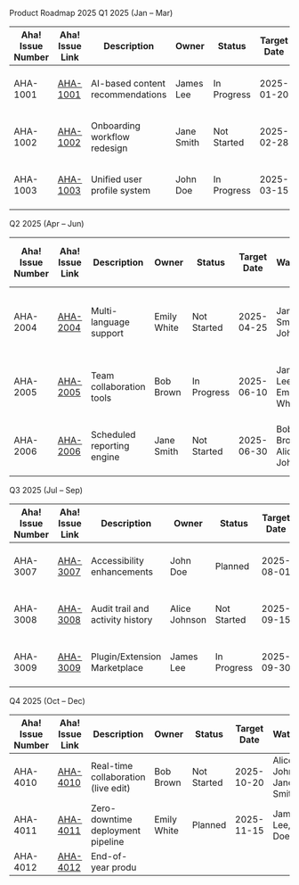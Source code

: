 Product Roadmap 2025
Q1 2025 (Jan – Mar)

| Aha! Issue Number | Aha! Issue Link                                  | Description                     | Owner        | Status       | Target Date  | Watchers                      | Linked GitHub Issue Title                          |
|-------------------|--------------------------------------------------|---------------------------------|--------------|--------------|--------------|-------------------------------|-----------------------------------------------------|
| AHA-1001          | [AHA-1001](https://youraha.aha.io/ideas/AHA-1001) | AI-based content recommendations | James Lee    | In Progress  | 2025-01-20   | Emily White, Bob Brown         | Build ML model for content suggestion               |
| AHA-1002          | [AHA-1002](https://youraha.aha.io/ideas/AHA-1002) | Onboarding workflow redesign     | Jane Smith   | Not Started  | 2025-02-28   | John Doe, Emily White          | Revamp new user onboarding flow                     |
| AHA-1003          | [AHA-1003](https://youraha.aha.io/ideas/AHA-1003) | Unified user profile system      | John Doe     | In Progress  | 2025-03-15   | Alice Johnson, Bob Brown       | Merge identity across platforms                     |


Q2 2025 (Apr – Jun)

| Aha! Issue Number | Aha! Issue Link                                  | Description                     | Owner        | Status       | Target Date  | Watchers                      | Linked GitHub Issue Title                          |
|-------------------|--------------------------------------------------|---------------------------------|--------------|--------------|--------------|-------------------------------|-----------------------------------------------------|
| AHA-2004          | [AHA-2004](https://youraha.aha.io/ideas/AHA-2004) | Multi-language support           | Emily White  | Not Started  | 2025-04-25   | Jane Smith, John Doe           | Add Spanish, French, and German translation         |
| AHA-2005          | [AHA-2005](https://youraha.aha.io/ideas/AHA-2005) | Team collaboration tools         | Bob Brown    | In Progress  | 2025-06-10   | James Lee, Emily White         | Shared spaces, mentions, and file comments          |
| AHA-2006          | [AHA-2006](https://youraha.aha.io/ideas/AHA-2006) | Scheduled reporting engine       | Jane Smith   | Not Started  | 2025-06-30   | Bob Brown, Alice Johnson       | Auto-send analytics to email weekly                 |

Q3 2025 (Jul – Sep)


| Aha! Issue Number | Aha! Issue Link                                  | Description                     | Owner        | Status       | Target Date  | Watchers                      | Linked GitHub Issue Title                          |
|-------------------|--------------------------------------------------|---------------------------------|--------------|--------------|--------------|-------------------------------|-----------------------------------------------------|
| AHA-3007          | [AHA-3007](https://youraha.aha.io/ideas/AHA-3007) | Accessibility enhancements       | John Doe     | Planned      | 2025-08-01   | Emily White, Bob Brown         | WCAG 2.1 level AA compliance updates                |
| AHA-3008          | [AHA-3008](https://youraha.aha.io/ideas/AHA-3008) | Audit trail and activity history | Alice Johnson| Not Started  | 2025-09-15   | John Doe, James Lee            | Full activity timeline for admins                   |
| AHA-3009          | [AHA-3009](https://youraha.aha.io/ideas/AHA-3009) | Plugin/Extension Marketplace     | James Lee    | In Progress  | 2025-09-30   | Jane Smith, Emily White        | Launch third-party plugin platform                  |

Q4 2025 (Oct – Dec)

| Aha! Issue Number | Aha! Issue Link                                  | Description                     | Owner        | Status       | Target Date  | Watchers                      | Linked GitHub Issue Title                          |
|-------------------|--------------------------------------------------|---------------------------------|--------------|--------------|--------------|-------------------------------|-----------------------------------------------------|
| AHA-4010          | [AHA-4010](https://youraha.aha.io/ideas/AHA-4010) | Real-time collaboration (live edit) | Bob Brown   | Not Started  | 2025-10-20   | Alice Johnson, Jane Smith      | Implement live document co-editing                  |
| AHA-4011          | [AHA-4011](https://youraha.aha.io/ideas/AHA-4011) | Zero-downtime deployment pipeline | Emily White | Planned      | 2025-11-15   | James Lee, John Doe            | Canary and blue-green deployment setup              |
| AHA-4012          | [AHA-4012](https://youraha.aha.io/ideas/AHA-4012) | End-of-year produ
